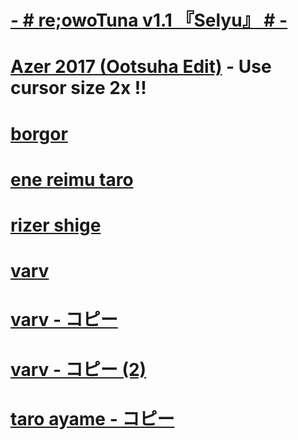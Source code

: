 # [- # re;owoTuna v1.1 『Selyu』 # -](https://www.mediafire.com/file/10yv0iwzd9vn7zh/-_%2523_re%253BowoTuna_v1.1_%25E3%2580%258ESelyu%25E3%2580%258F_%2523_-.osk/file)
# [Azer 2017 (Ootsuha Edit)](https://taro.s-ul.eu/NzBdyEN3) - Use cursor size 2x !!
# [borgor](https://taro.s-ul.eu/fJVDGn97)
# [ene reimu taro](https://taro.s-ul.eu/qYNuGCFX)
# [rizer shige](https://taro.s-ul.eu/ncoOA1J5)
# [varv](https://taro.s-ul.eu/UhOB4xqC)
# [varv - コピー](https://taro.s-ul.eu/pEcy2tF4)
# [varv - コピー (2)](https://taro.s-ul.eu/APdKhOW9)
# [taro ayame - コピー](https://taro.s-ul.eu/uUXwSOxA)
